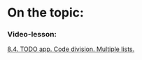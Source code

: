 # On the topic:

### Video-lesson:

[8.4. TODO app. Code division. Multiple lists.](https://go.skillbox.ru/profession/profession-fullstack-js/js/41e366b8-4ee9-4257-83e8-8030978f83ad/videolesson)
